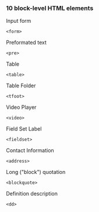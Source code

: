 ### 10 block-level HTML elements 
Input form
```
<form> 
```
Preformated text
```
<pre>
```
Table
```
<table>
```
Table Folder
```
<tfoot>
```
Video Player
```
<video>
```
Field Set Label
```
<fieldset>
```
Contact Information
```
<address>
```
Long ("block") quotation
```
<blockquote>
```
Definition description
```
<dd>
```
